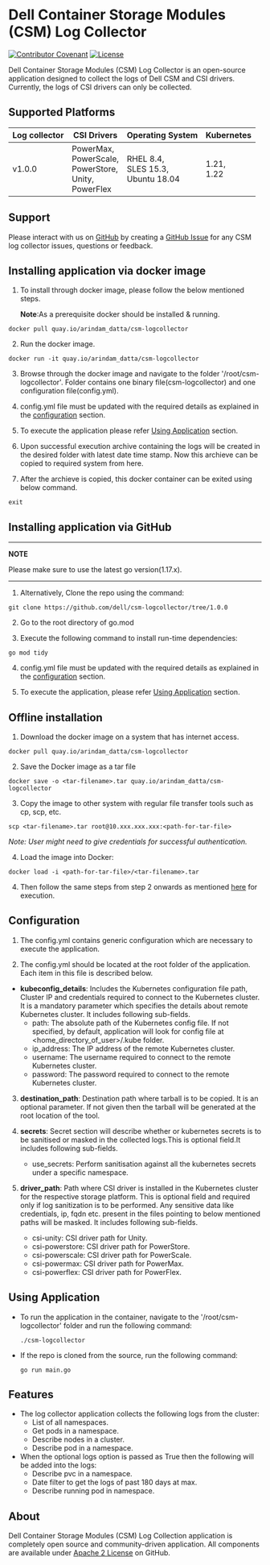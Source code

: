 <!--
Copyright (c) 2021 Dell Inc., or its subsidiaries. All Rights Reserved.

Licensed under the Apache License, Version 2.0 (the "License");
you may not use this file except in compliance with the License.
You may obtain a copy of the License at

    http://www.apache.org/licenses/LICENSE-2.0
-->

# Dell Container Storage Modules (CSM) Log Collector

[![Contributor Covenant](https://img.shields.io/badge/Contributor%20Covenant-v2.0%20adopted-ff69b4.svg)](docs/CODE_OF_CONDUCT.md)
[![License](https://img.shields.io/github/license/dell/csm)](LICENSE)


Dell Container Storage Modules (CSM) Log Collector is an open-source application designed to collect the logs of Dell CSM and CSI drivers.
Currently, the logs of CSI drivers can only be collected.


## Supported Platforms
   | **Log collector** | **CSI Drivers** | **Operating System**|**Kubernetes**|
|---------------------|-----------------------|------------------------------|------------------------------|
| v1.0.0 | PowerMax, <br> PowerScale, <br> PowerStore, <br> Unity, <br> PowerFlex| RHEL 8.4, <br> SLES 15.3, <br> Ubuntu 18.04| 1.21, <br> 1.22

## Support
Please interact with us on [GitHub](https://github.com/dell/csm-logcollector) by creating a [GitHub Issue](https://github.com/dell/csm-logcollector/issues) for any CSM log collector issues, questions or feedback.

## Installing application via docker image
 
  1. To install through docker image, please follow the below mentioned steps.
     
     **Note**:As a prerequisite docker should be installed & running.

    docker pull quay.io/arindam_datta/csm-logcollector

  2. Run the docker image.
        
    docker run -it quay.io/arindam_datta/csm-logcollector    
    
  3. Browse through the docker image and navigate to the folder '/root/csm-logcollector'. Folder contains one binary file(csm-logcollector) and one configuration file(config.yml).
  
  4. config.yml file must be updated with the required details as explained in the [configuration](#Configuration) section.
  
  5. To execute the application please refer [Using Application](#using-application) section.
  
  6. Upon successful execution archive containing the logs will be created in the desired folder with latest date time stamp. Now this archieve can be copied to required system from here.
  
  7. After the archieve is copied, this docker container can be exited using below command.
  
    exit

## Installing application via GitHub

---
**NOTE**

Please make sure to use the latest go version(1.17.x).

---

  1. Alternatively, Clone the repo using the command:

    git clone https://github.com/dell/csm-logcollector/tree/1.0.0

  2. Go to the root directory of go.mod

  3. Execute the following command to install run-time dependencies:

    go mod tidy
  
  4. config.yml file must be updated with the required details as explained in the [configuration](#Configuration) section.
  
  5. To execute the application, please refer [Using Application](#using-application) section.

## Offline installation

  1. Download the docker image on a system that has internet access. 

    docker pull quay.io/arindam_datta/csm-logcollector

  2. Save the Docker image as a tar file
  
    docker save -o <tar-filename>.tar quay.io/arindam_datta/csm-logcollector

  3. Copy the image to other system with regular file transfer tools such as cp, scp, etc.
  
    scp <tar-filename>.tar root@10.xxx.xxx.xxx:<path-for-tar-file>
    
  _Note: User might need to give credentials for successful authentication._
  
  4. Load the image into Docker:

    docker load -i <path-for-tar-file>/<tar-filename>.tar
  
  4. Then follow the same steps from step 2 onwards as mentioned [here](#installing-application-via-docker-image) for execution.
  
## Configuration
  1. The config.yml contains generic configuration which are necessary to execute the application.
  
  2. The config.yml should be located at the root folder of the application.
  Each item in this file is described below. 

 * <b>kubeconfig_details</b>: Includes the Kubernetes configuration file path, Cluster IP and credentials required to connect to the Kubernetes cluster. It is a mandatory parameter which specifies the details about remote Kubernetes cluster. It includes following sub-fields.
      * path: The absolute path of the Kubernetes config file. If not specified, by default, application will look for config file at <home_directory_of_user>/.kube folder.
      * ip_address: The IP address of the remote Kubernetes cluster.
      * username: The username required to connect to the remote Kubernetes cluster.
      * password: The password required to connect to the remote Kubernetes cluster.

  3. <b>destination_path</b>: Destination path where tarball is to be copied. It is an optional parameter. If not given then the tarball will be generated at the root location of the tool.

  4. <b>secrets</b>: Secret section will describe whether or kubernetes secrets is to be sanitised or masked in the collected logs.This is optional field.It includes following sub-fields.
      * use_secrets: Perform sanitisation against all the kubernetes secrets under a specific namespace.
      
  5. <b>driver_path</b>: Path where CSI driver is installed in the Kubernetes cluster for the respective storage platform. This is optional field and required only if log sanitization is to be performed. Any sensitive data like credentials, ip, fqdn etc. present in the files pointing to below mentioned paths will be masked. It includes following sub-fields.
      * csi-unity: CSI driver path for Unity.
      * csi-powerstore: CSI driver path for PowerStore.
      * csi-powerscale: CSI driver path for PowerScale.
      * csi-powermax: CSI driver path for PowerMax.
      * csi-powerflex: CSI driver path for PowerFlex.

## Using Application
  * To run the application in the container, navigate to the '/root/csm-logcollector' folder and run the following command:
    
        ./csm-logcollector

  * If the repo is cloned from the source, run the following command:

        go run main.go

## Features
* The log collector application collects the following logs from the cluster:
    * List of all namespaces.
    * Get pods in a namespace.
    * Describe nodes in a cluster.
    * Describe pod in a namespace.
* When the optional logs option is passed as True then the following will be added into the logs:
    * Describe pvc in a namespace.
    * Date filter to get the logs of past 180 days at max.
    * Describe running pod in namespace.
    
## About

Dell Container Storage Modules (CSM) Log Collection application is completely open source and community-driven application. All components are available
under [Apache 2 License](https://www.apache.org/licenses/LICENSE-2.0.html) on GitHub.
